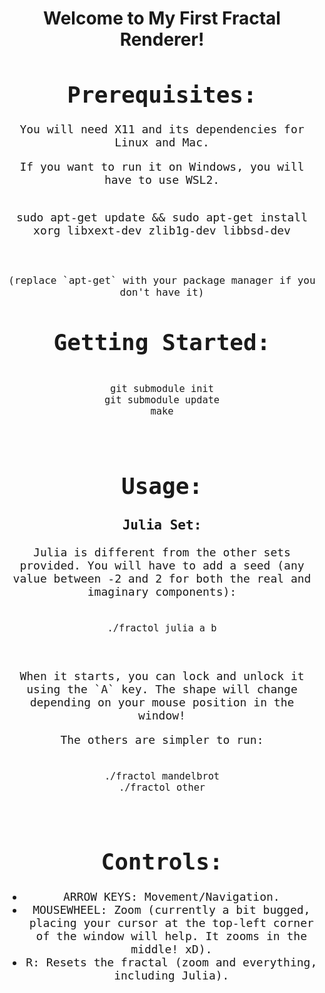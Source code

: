 <div align="center">

# Welcome to My First Fractal Renderer!

</div>

<kbd style="font-size: 18px">
  <h1 align="center">Prerequisites:</h2>
  <p align="center">You will need X11 and its dependencies for Linux and Mac.</p>
  <p align="center">If you want to run it on Windows, you will have to use WSL2.</p>

  <pre align="center">
    <code align="center" style="font-size: 18px">
sudo apt-get update && sudo apt-get install xorg libxext-dev zlib1g-dev libbsd-dev
    </code>
  </pre>
  <p align="center" style="font-size: 16px">(replace `apt-get` with your package manager if you don't have it)</p>

  <h1 align="center">Getting Started:</h2>
  <pre align="center">
    <code align="center">
git submodule init
git submodule update
make
    </code>
  </pre>

  <h1 align="center">Usage:</h2>

  <h3 align="center">Julia Set:</h3>
  <p align="center">Julia is different from the other sets provided. You will have to add a seed (any value between -2 and 2 for both the real and imaginary components):</p>
    <pre align="center">
    <code align="center">
./fractol julia a b
    </code>
  </pre>
  

<p align="center">When it starts, you can lock and unlock it using the `A` key. The shape will change depending on your mouse position in the window!</p>

<p align="center">The others are simpler to run:</p>
    <pre align="center">
    <code align="center">
./fractol mandelbrot
./fractol other
    </code>
  </pre>

<h1 align="center">Controls:</h2>
<ul align="center">
  <li>ARROW KEYS: Movement/Navigation.</li>
  <li>MOUSEWHEEL: Zoom (currently a bit bugged, placing your cursor at the top-left corner of the window will help. It zooms in the middle! xD).</li>
  <li>R: Resets the fractal (zoom and everything, including Julia).</li>
</ul>

</kbd>
